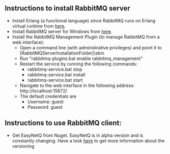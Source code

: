 ## Instructions to install RabbitMQ server ##

*	Install Erlang (a functional language) since RabbitMQ runs on Erlang virtual runtime from [here](http://www.erlang.org/download.html).
*	Install RabbitMQ server for Windows from [here](http://www.rabbitmq.com/download.html).
*	Install the RabbitMQ Management Plugin (to manage RabbitMQ from a web interface):
	*	Open a command line (with administrative privileges) and point it to [RabbitMQServerInstallationFolder]\sbin
	*	Run "rabbitmq-plugins.bat enable rabbitmq_management"
	*	Restart the service by running the following commands:
		*	rabbitmq-service.bat stop 
		*	rabbitmq-service.bat install 
		*	rabbitmq-service.bat start
	*	Navigate to the web interface in the following address: http://localhost:15672/
	*	The default credentials are 
		*	Username: guest
		*	Password: guest

## Instructions to use RabbitMQ client: ##

*	Get EasyNetQ from Nuget. EasyNetQ is in alpha version and is constantly changing. Have a look [here](https://github.com/mikehadlow/EasyNetQ/wiki/A-Note-on-Versioning) to get more information about the versioning


	